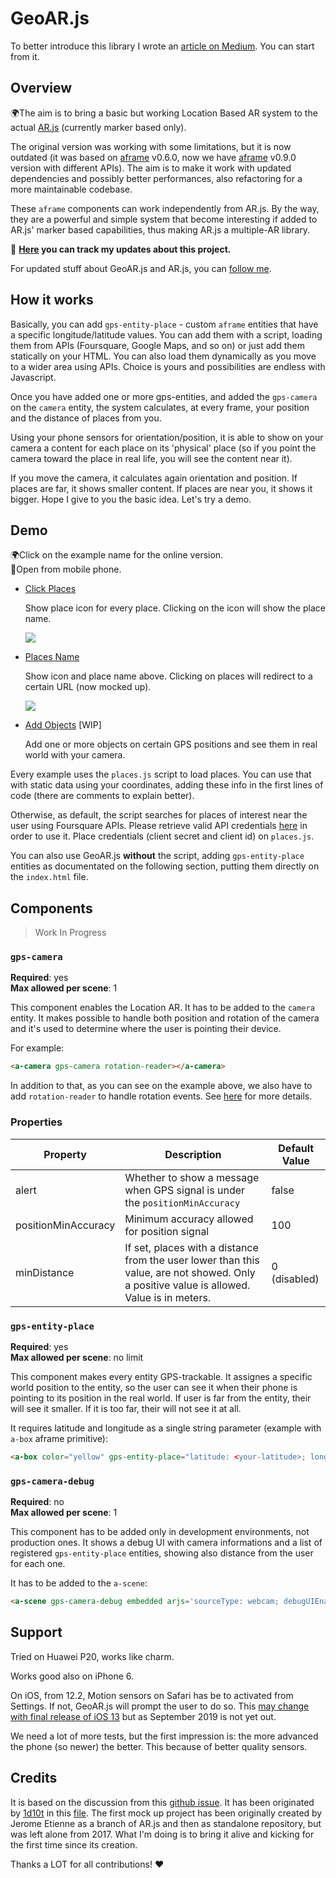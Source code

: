 # GeoAR.js

To better introduce this library I wrote an [article on Medium](https://medium.com/chialab-open-source/location-based-gps-augmented-reality-on-the-web-7a540c515b3c). You can start from it.

## Overview

🌍The aim is to bring a basic but working Location Based AR system to the actual [AR.js](https://github.com/jeromeetienne/AR.js/) (currently marker based only).

The original version was working with some limitations, but it is now outdated (it was based on [aframe](https://aframe.io/) v0.6.0, now we have [aframe](https://aframe.io/) v0.9.0 version with different APIs).
The aim is to make it work with updated dependencies and possibly better performances, also refactoring for a more maintainable codebase.

These `aframe` components can work independently from AR.js. By the way, they are a powerful and simple system that become interesting if added to AR.js' marker based capabilities, thus making AR.js a multiple-AR library.

🚀 **[Here](./CHANGELOG.md) you can track my updates about this project.**

For updated stuff about GeoAR.js and AR.js, you can [follow me](https://twitter.com/nicolocarp).

## How it works

Basically, you can add `gps-entity-place` - custom `aframe` entities that have a specific longitude/latitude values. You can add them with a script, loading them from APIs (Foursquare, Google Maps, and so on) or just add them statically on your HTML. You can also load them dynamically as you move to a wider area using APIs. Choice is yours and possibilities are endless with Javascript.

Once you have added one or more gps-entities, and added the `gps-camera` on the `camera` entity, the system calculates, at every frame, your position and the distance of places from you. 

Using your phone sensors for orientation/position, it is able to show on your camera a content for each place on its 'physical' place (so if you point the camera toward the place in real life, you will see the content near it).

If you move the camera, it calculates again orientation and position. If places are far, it shows smaller content. If places are near you, it shows it bigger.
Hope I give to you the basic idea. Let's try a demo.

## Demo

🌍Click on the example name for the online version.  
📲Open from mobile phone.

- [Click Places](https://nicolo-carpignoli.herokuapp.com/examples/basic.html) 

    Show place icon for every place. Clicking on the icon will show the place name.

    <img src="docs/click-places.gif">
- [Places Name](https://nicolo-carpignoli.herokuapp.com/examples/places-name) 

    Show icon and place name above. Clicking on places will redirect to a certain URL (now mocked up).

    <img src="docs/places-name.gif">
- [Add Objects](./examples/add-objects/) [WIP]
    
    Add one or more objects on certain GPS positions and see them in real world with your camera.

Every example uses the `places.js` script to load places. You can use that with static data using your coordinates, adding these info in the first lines of code (there are comments to explain better).

Otherwise, as default, the script searches for places of interest near the user using Foursquare APIs. Please retrieve valid API credentials [here](https://developer.foursquare.com/) in order to use it. Place credentials (client secret and client id) on `places.js`.

You can also use GeoAR.js **without** the script, adding `gps-entity-place` entities as documentated on the following section, putting them directly on the `index.html` file.

## Components

>Work In Progress

### `gps-camera`

**Required**: yes  
**Max allowed per scene**: 1

This component enables the Location AR. It has to be added to the `camera` entity.
It makes possible to handle both position and rotation of the camera and it's used to determine where the user is pointing their device.

For example:

```HTML
<a-camera gps-camera rotation-reader></a-camera>
```

In addition to that, as you can see on the example above, we also have to add `rotation-reader` to handle rotation events. See [here](https://aframe.io/docs/0.9.0/components/camera.html#reading-position-or-rotation-of-the-camera) for more details.


### Properties

| Property   | Description | Default Value |
|------------|-------------------------------------------------------------------------------------------------------------------------------------------------------------------------------------------------------------------------------------------------------------------------------------|---------------|
| alert     | Whether to show a message when GPS signal is under the `positionMinAccuracy`                  | false |                                                                                                                                                                        | true          |
| positionMinAccuracy        | Minimum accuracy allowed for position signal    | 100 |
| minDistance        | If set, places with a distance from the user lower than this value, are not showed. Only a positive value is allowed. Value is in meters.    | 0 (disabled) |

### `gps-entity-place`

**Required**: yes  
**Max allowed per scene**: no limit

This component makes every entity GPS-trackable. It assignes a specific world position to the entity, so the user can see it when their phone is pointing to its position in the real world. If user is far from the entity, their will see it smaller. If it is too far, their will not see it at all.

It requires latitude and longitude as a single string parameter (example with `a-box` aframe primitive):

```HTML
<a-box color="yellow" gps-entity-place="latitude: <your-latitude>; longitude: <your-longitude>"/>
```

### `gps-camera-debug`

**Required**: no  
**Max allowed per scene**: 1

This component has to be added only in development environments, not production ones.
It shows a debug UI with camera informations and a list of registered `gps-entity-place` entities, showing also distance from the user for each one.

It has to be added to the `a-scene`:

```HTML
<a-scene gps-camera-debug embedded arjs='sourceType: webcam; debugUIEnabled: false;'></a-scene>
```

## Support

Tried on Huawei P20, works like charm.

Works good also on iPhone 6.

On iOS, from 12.2, Motion sensors on Safari has be to activated from Settings. If not, GeoAR.js will prompt the user to do so.
This [may change with final release of iOS 13](https://developer.apple.com/documentation/safari_release_notes/safari_13_beta_6_release_notes) but as September 2019 is not yet out.

We need a lot of more tests, but the first impression is: the more advanced the phone (so newer) the better. This because of better quality sensors.

## Credits

It is based on the discussion from this [github issue](https://github.com/jeromeetienne/AR.js/issues/190).
It has been originated by [1d10t](https://github.com/1d10t) in this [file](https://1d10t.github.io/test/phills-sphere.html).
The first mock up project has been originally created by Jerome Etienne as a branch of AR.js and then as standalone repository, but was left alone from 2017. 
What I'm doing is to bring it alive and kicking for the first time since its creation.

Thanks a LOT for all contributions! ❤️
